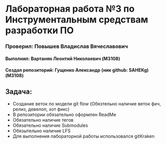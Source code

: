 # Лабораторная работа №3 по Инструментальным средствам разработки ПО

### Проверил: Повышев Владислав Вячеславович
#### Выполнил: Вартанян Леонтий Николаевич (M3108)
#### Создал репозиторий: Гущенко Александр (ник github: SAHEKg) (M3108)

## Задача:
* Создание веток по модели git flow (Обязтельно наличие веток фич, релиз, девелоп, хот фикс)
* В репозитории обязательно оформлен ReadMe
* Обязательно наличие тегов
* Обязательно наличие Submodules
* Обязытельно наличие LFS
* Для выполнения лабораторной работы использовался gitKraken
